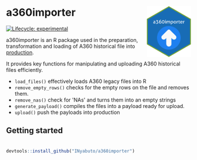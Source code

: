 # a360importer <img src="inst/icon/a360importer.png" height="139" align = "right"/>
<!-- badges: start -->
[![Lifecycle: experimental](https://img.shields.io/badge/lifecycle-experimental-orange.svg)](https://www.tidyverse.org/lifecycle/#experimental)
<!-- badges: end -->

a360importer is an R package used in the preparation, transformation and loading of A360 historical file into [production](https://data.psi-mis.org). 

It provides key functions for manipulating and uploading A360 historical files efficiently. 

- `load_files()` effectively loads A360 legacy files into R
- `remove_empty_rows()` checks for the empty rows on the file and removes them.
- `remove_nas()` check for 'NAs' and turns them into an empty strings
- `generate_payload()` compiles the files into a payload ready for upload. 
- `upload()` push the payloads into production  


## Getting started

```r

devtools::install_github("INyabuto/a360importer")

```


